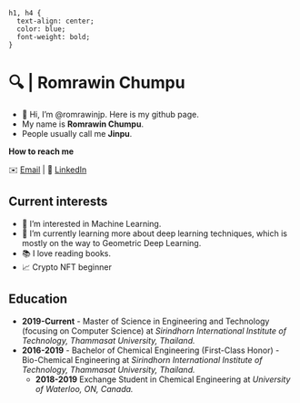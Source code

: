 ```{css, echo=FALSE}
h1, h4 {
  text-align: center;
  color: blue;
  font-weight: bold;
}
```

# 🔍 | Romrawin Chumpu

- 👋 Hi, I’m @romrawinjp. Here is my github page.
- My name is **Romrawin Chumpu**.
- People usually call me **Jinpu**.

**How to reach me**

✉️ [Email](mailto:m6222040393@g.siit.tu.ac.th) | 📘 [LinkedIn](https://www.linkedin.com/in/romrawin-chumpu/)

## Current interests

- 👀 I’m interested in Machine Learning.
- 🌱 I’m currently learning more about deep learning techniques, which is mostly on the way to Geometric Deep Learning.
- 📚 I love reading books.
- 📈 Crypto NFT beginner

## Education

- **2019-Current** - Master of Science in Engineering and Technology (focusing on Computer Science) at _Sirindhorn International Institute of Technology, Thammasat University, Thailand._
- **2016-2019** - Bachelor of Chemical Engineering (First-Class Honor) - Bio-Chemical Engineering at _Sirindhorn International Institute of Technology, Thammasat University, Thailand._
  - **2018-2019** Exchange Student in Chemical Engineering at _University of Waterloo, ON, Canada._
